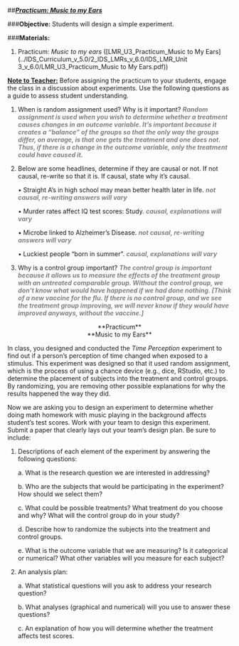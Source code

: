 ##***<u>Practicum: Music to my Ears</u>***

###**Objective:** 
Students will design a simple experiment.

###**Materials:**
1. Practicum: *Music to my ears* ([LMR_U3_Practicum_Music to My Ears](../IDS_Curriculum_v_5.0/2_IDS_LMRs_v_6.0/IDS_LMR_Unit 3_v_6.0/LMR_U3_Practicum_Music to My Ears.pdf))

**<u>Note to Teacher:</u>** Before assigning the practicum to your students, engage the class in a discussion
about experiments. Use the following questions as a guide to assess student understanding.

1. When is random assignment used? Why is it important? <span style="color:grey">***Random assignment is used when
you wish to determine whether a treatment causes changes in an outcome variable. It’s
important because it creates a “balance” of the groups so that the only way the groups
differ, on average, is that one gets the treatment and one does not. Thus, if there is a
change in the outcome variable, only the treatment could have caused it.***</span>

2. Below are some headlines, determine if they are causal or not. If not causal, re-write so that it is.
If causal, state why it’s causal.

    • Straight A’s in high school may mean better health later in life. <span style="color:grey">***not causal, re-writing
    answers will vary***</span>

    • Murder rates affect IQ test scores: Study. <span style="color:grey">***causal, explanations will vary***</span>

    • Microbe linked to Alzheimer’s Disease. <span style="color:grey">***not causal, re-writing answers will vary***</span>

    • Luckiest people “born in summer”. <span style="color:grey">***causal, explanations will vary***</span>

3. Why is a control group important? <span style="color:grey">***The control group is important because it allows us to
measure the effects of the treatment group with an untreated comparable group. Without
the control group, we don't know what would have happened if we had done nothing.
[Think of a new vaccine for the flu. If there is no control group, and we see the treatment
group improving, we will never know if they would have improved anyways, without the
vaccine.]***</span>

<center>**Practicum**</center>

<center>**Music to my Ears**</center>

In class, you designed and conducted the *Time Perception* experiment to find out if a person’s perception
of time changed when exposed to a stimulus. This experiment was designed so that it used random
assignment, which is the process of using a chance device (e.g., dice, RStudio, etc.) to determine the
placement of subjects into the treatment and control groups. By randomizing, you are removing other
possible explanations for why the results happened the way they did.

Now we are asking you to design an experiment to determine whether doing math homework with music
playing in the background affects student’s test scores. Work with your team to design this experiment.
Submit a paper that clearly lays out your team’s design plan. Be sure to include:

1. Descriptions of each element of the experiment by answering the following questions:

    a. What is the research question we are interested in addressing?

    b. Who are the subjects that would be participating in the experiment? How should we
    select them?

    c. What could be possible treatments? What treatment do you choose and why? What will
    the control group do in your study?

    d. Describe how to randomize the subjects into the treatment and control groups.

    e. What is the outcome variable that we are measuring? Is it categorical or numerical? What
    other variables will you measure for each subject?

2. An analysis plan:

    a. What statistical questions will you ask to address your research question?

    b. What analyses (graphical and numerical) will you use to answer these questions?

    c. An explanation of how you will determine whether the treatment affects test scores.